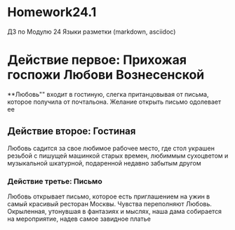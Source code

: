 # Homework24.1
ДЗ по Модулю 24 Языки разметки (markdown, asciidoc)
# Действие первое: Прихожая госпожи Любови Вознесенской

**Любовь"" входит в гостиную, слегка пританцовывая от письма, которое получила от почтальона. Желание открыть письмо одолевает ее

## Действие второе: Гостиная

Любовь садится за свое любимое рабочее место, где стол украшен резьбой с пишущей машинкой старых времен, любиммым сухоцветом и музыкальной шкатурной, подаренной недавно забытым другом

### Действие третье: Письмо

Любовь открывает письмо, которое есть приглашением на ужин в самый красивый ресторан Москвы. Чувства переполняют Любовь. Окрыленная, утонувшая в фантазиях и мыслях, наша дама собирается на мероприятие, надев самое завидное платье

